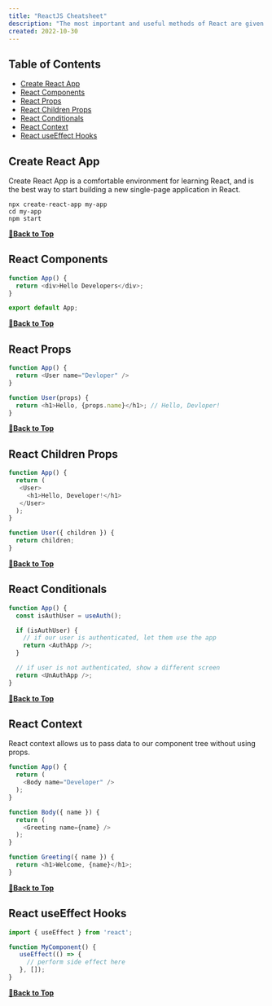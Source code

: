 ```yaml
--- 
title: "ReactJS Cheatsheet"
description: "The most important and useful methods of React are given here"
created: 2022-10-30
---
```


## Table of Contents

- [Create React App](#create-react-app)
- [React Components](#react-components)
- [React Props](#react-props)
- [React Children Props](#react-children-props)
- [React Conditionals](#react-conditionals)
- [React Context](#react-context)
- [React useEffect Hooks](#react-useEffect-hooks)

## Create React App

Create React App is a comfortable environment for learning React, and is the best way to start building a new single-page application in React.

```
npx create-react-app my-app
cd my-app
npm start
```

**[🔼Back to Top](#react-js-for-developers)**

## React Components

```js
function App() {
  return <div>Hello Developers</div>;
}

export default App;
```

**[🔼Back to Top](#react-js-for-developers)**

## React Props

```js
function App() {
  return <User name="Devloper" />
}

function User(props) {
  return <h1>Hello, {props.name}</h1>; // Hello, Devloper!
}
```

**[🔼Back to Top](#react-js-for-developers)**

## React Children Props

```js
function App() {
  return (
   <User>
     <h1>Hello, Developer!</h1>
   </User>
  );
}

function User({ children }) {
  return children;
}
```

**[🔼Back to Top](#react-js-for-developers)**

## React Conditionals

```js
function App() {
  const isAuthUser = useAuth();

  if (isAuthUser) {
    // if our user is authenticated, let them use the app
    return <AuthApp />;
  }

  // if user is not authenticated, show a different screen
  return <UnAuthApp />;
}
```

**[🔼Back to Top](#react-js-for-developers)**

## React Context

React context allows us to pass data to our component tree without using props.

```js
function App() {
  return (
    <Body name="Developer" />
  );
}

function Body({ name }) {
  return (
    <Greeting name={name} />
  );
}

function Greeting({ name }) {
  return <h1>Welcome, {name}</h1>;
}
```

**[🔼Back to Top](#react-js-for-developers)**

## React useEffect Hooks

```js
import { useEffect } from 'react';

function MyComponent() {
   useEffect(() => {
     // perform side effect here
   }, []);
}
```

**[🔼Back to Top](#react-js-for-developers)**

